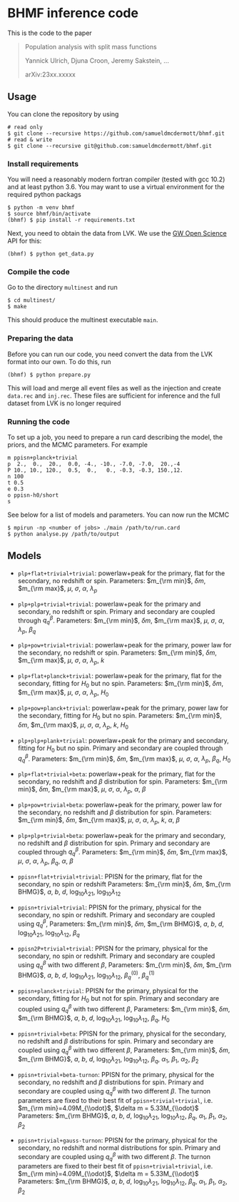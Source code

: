 # BHMF inference code

This is the code to the paper

> Population analysis with split mass functions
>
> Yannick Ulrich, Djuna Croon, Jeremy Sakstein, ...
>
> arXiv:23xx.xxxxx

## Usage

You can clone the repository by using
```shell
# read only
$ git clone --recursive https://github.com/samueldmcdermott/bhmf.git
# read & write
$ git clone --recursive git@github.com:samueldmcdermott/bhmf.git
```

### Install requirements

You will need a reasonably modern fortran compiler (tested with gcc 10.2) and at least python 3.6.
You may want to use a virtual environment for the required python packags
```shell
$ python -m venv bhmf
$ source bhmf/bin/activate
(bhmf) $ pip install -r requirements.txt
```
Next, you need to obtain the data from LVK.
We use the [GW Open Science](https://www.gw-openscience.org/) API for this:
```shell
(bhmf) $ python get_data.py
```

### Compile the code
Go to the directory `multinest` and run
```shell
$ cd multinest/
$ make
```
This should produce the multinest executable `main`.

### Preparing the data
Before you can run our code, you need convert the data from the LVK format into our own.
To do this, run
```shell
(bhmf) $ python prepare.py
```
This will load and merge all event files as well as the injection and create `data.rec` and `inj.rec`.
These files are sufficient for inference and the full dataset from LVK is no longer required

### Running the code
To set up a job, you need to prepare a run card describing the model, the priors, and the MCMC parameters.
For example
```
m ppisn+planck+trivial
p  2.,  0.,  20.,  0.0, -4., -10., -7.0, -7.0,  20.,-4
P 10., 10., 120.,  0.5,  0.,   0., -0.3, -0.3, 150.,12.
n 100
t 0.5
e 0.3
o ppisn-h0/short
s
```
See below for a list of models and parameters.
You can now run the MCMC
```shell
$ mpirun -np <number of jobs> ./main /path/to/run.card
$ python analyse.py /path/to/output
```

## Models
 * `plp+flat+trivial+trivial`:
    powerlaw+peak for the primary, flat for the secondary, no redshift or spin.
    Parameters:
          $m_{\rm min}$,
          $\delta m$,
          $m_{\rm max}$,
          $\mu$,
          $\sigma$,
          $\alpha$,
          $\lambda_p$
 * `plp+plp+trivial+trivial`:
    powerlaw+peak for the primary and secondary, no redshift or spin.
    Primary and secondary are coupled through $q^\beta_q$.
    Parameters:
          $m_{\rm min}$,
          $\delta m$,
          $m_{\rm max}$,
          $\mu$,
          $\sigma$,
          $\alpha$,
          $\lambda_p$,
          $\beta_q$
 * `plp+pow+trivial+trivial`:
    powerlaw+peak for the primary, power law for the secondary, no redshift or spin.
    Parameters:
          $m_{\rm min}$,
          $\delta m$,
          $m_{\rm max}$,
          $\mu$,
          $\sigma$,
          $\alpha$,
          $\lambda_p$,
          $k$
 * `plp+flat+planck+trivial`:
    powerlaw+peak for the primary, flat for the secondary, fitting for $H_0$ but no spin.
    Parameters:
          $m_{\rm min}$,
          $\delta m$,
          $m_{\rm max}$,
          $\mu$,
          $\sigma$,
          $\alpha$,
          $\lambda_p$,
          $H_0$
 * `plp+pow+planck+trivial`:
    powerlaw+peak for the primary, power law for the secondary, fitting for $H_0$ but no spin.
    Parameters:
          $m_{\rm min}$,
          $\delta m$,
          $m_{\rm max}$,
          $\mu$,
          $\sigma$,
          $\alpha$,
          $\lambda_p$,
          $k$,
          $H_0$
 * `plp+plp+plank+trivial`:
    powerlaw+peak for the primary and secondary, fitting for $H_0$ but no spin.
    Primary and secondary are coupled through $q^\beta_q$.
    Parameters:
          $m_{\rm min}$,
          $\delta m$,
          $m_{\rm max}$,
          $\mu$,
          $\sigma$,
          $\alpha$,
          $\lambda_p$,
          $\beta_q$,
          $H_0$
 * `plp+flat+trivial+beta`:
    powerlaw+peak for the primary, flat for the secondary, no redshift and $\beta$ distribution for spin.
    Parameters:
          $m_{\rm min}$,
          $\delta m$,
          $m_{\rm max}$,
          $\mu$,
          $\sigma$,
          $\alpha$,
          $\lambda_p$,
          $\alpha$,
          $\beta$
 * `plp+pow+trivial+beta`:
    powerlaw+peak for the primary, power law for the secondary, no redshift and $\beta$ distribution for spin.
    Parameters:
          $m_{\rm min}$,
          $\delta m$,
          $m_{\rm max}$,
          $\mu$,
          $\sigma$,
          $\alpha$,
          $\lambda_p$,
          $k$,
          $\alpha$,
          $\beta$
 * `plp+plp+trivial+beta`:
    powerlaw+peak for the primary and secondary, no redshift and $\beta$ distribution for spin.
    Primary and secondary are coupled through $q^\beta_q$.
    Parameters:
          $m_{\rm min}$,
          $\delta m$,
          $m_{\rm max}$,
          $\mu$,
          $\sigma$,
          $\alpha$,
          $\lambda_p$,
          $\beta_q$,
          $\alpha$,
          $\beta$

 * `ppisn+flat+trivial+trivial`:
    PPISN for the primary, flat for the secondary, no spin or redshift
    Parameters:
          $m_{\rm min}$,
          $\delta m$,
          $m_{\rm BHMG}$,
          $a$,
          $b$,
          $d$,
          $\log_{10}\lambda_{21}$,
          $\log_{10}\lambda_{12}$
 * `ppisn+trivial+trivial`:
    PPISN for the primary, physical for the secondary, no spin or redshift.
    Primary and secondary are coupled using $q^\beta_q$,
    Parameters:
          $m_{\rm min}$,
          $\delta m$,
          $m_{\rm BHMG}$,
          $a$,
          $b$,
          $d$,
          $\log_{10}\lambda_{21}$,
          $\log_{10}\lambda_{12}$,
          $\beta_q$
 * `ppisn2P+trivial+trivial`:
    PPISN for the primary, physical for the secondary, no spin or redshift.
    Primary and secondary are coupled using $q^\beta_q$ with two different $\beta$,
    Parameters:
          $m_{\rm min}$,
          $\delta m$,
          $m_{\rm BHMG}$,
          $a$,
          $b$,
          $d$,
          $\log_{10}\lambda_{21}$,
          $\log_{10}\lambda_{12}$,
          $\beta_q^{(0)}$,
          $\beta_q^{(1)}$
 * `ppisn+planck+trivial`:
    PPISN for the primary, physical for the secondary, fitting for $H_0$ but not for spin.
    Primary and secondary are coupled using $q^\beta_q$ with two different $\beta$,
    Parameters:
          $m_{\rm min}$,
          $\delta m$,
          $m_{\rm BHMG}$,
          $a$,
          $b$,
          $d$,
          $\log_{10}\lambda_{21}$,
          $\log_{10}\lambda_{12}$,
          $\beta_q$,
          $H_0$
 * `ppisn+trivial+beta`:
    PPISN for the primary, physical for the secondary, no redshift and $\beta$ distributions for spin.
    Primary and secondary are coupled using $q^\beta_q$ with two different $\beta$,
    Parameters:
          $m_{\rm min}$,
          $\delta m$,
          $m_{\rm BHMG}$,
          $a$,
          $b$,
          $d$,
          $\log_{10}\lambda_{21}$,
          $\log_{10}\lambda_{12}$,
          $\beta_q$,
          $\alpha_1$,
          $\beta_1$,
          $\alpha_2$,
          $\beta_2$
 * `ppisn+trivial+beta-turnon`:
    PPISN for the primary, physical for the secondary, no redshift and $\beta$ distributions for spin.
    Primary and secondary are coupled using $q^\beta_q$ with two different $\beta$.
    The turnon parameters are fixed to their best fit of `ppisn+trivial+trivial`, i.e. $m_{\rm min}=4.09M_{\\odot}$, $\delta m = 5.33M_{\\odot}$
    Parameters:
          $m_{\rm BHMG}$,
          $a$,
          $b$,
          $d$,
          $\log_{10}\lambda_{21}$,
          $\log_{10}\lambda_{12}$,
          $\beta_q$,
          $\alpha_1$,
          $\beta_1$,
          $\alpha_2$,
          $\beta_2$
 * `ppisn+trivial+gauss-turnon`:
    PPISN for the primary, physical for the secondary, no redshift and normal distributions for spin.
    Primary and secondary are coupled using $q^\beta_q$ with two different $\beta$.
    The turnon parameters are fixed to their best fit of `ppisn+trivial+trivial`, i.e. $m_{\rm min}=4.09M_{\\odot}$, $\delta m = 5.33M_{\\odot}$
    Parameters:
          $m_{\rm BHMG}$,
          $a$,
          $b$,
          $d$,
          $\log_{10}\lambda_{21}$,
          $\log_{10}\lambda_{12}$,
          $\beta_q$,
          $\alpha_1$,
          $\beta_1$,
          $\alpha_2$,
          $\beta_2$
